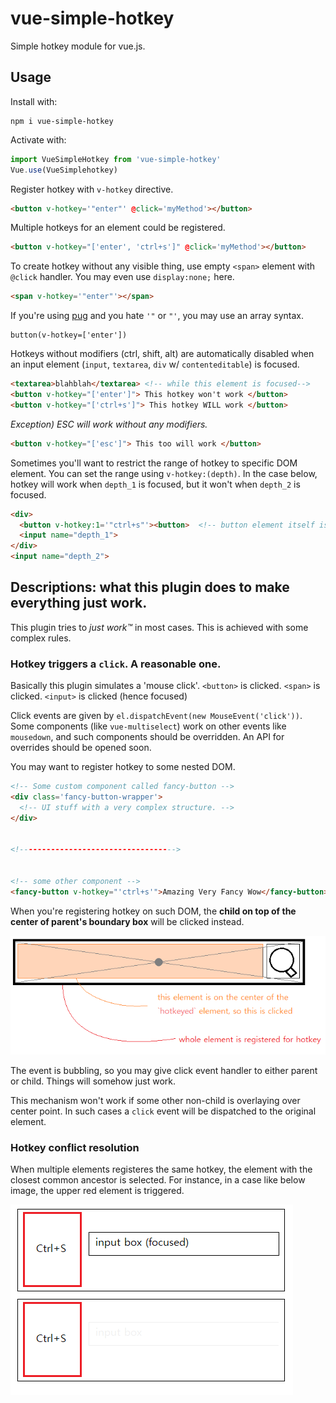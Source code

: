 # vue-simple-hotkey

Simple hotkey module for vue.js.

## Usage

Install with:

```
npm i vue-simple-hotkey
```

Activate with:


```js
import VueSimpleHotkey from 'vue-simple-hotkey'
Vue.use(VueSimplehotkey)
```

Register hotkey with `v-hotkey` directive.

```html
<button v-hotkey='"enter"' @click='myMethod'></button>
```

Multiple hotkeys for an element could be registered.

```html
<button v-hotkey="['enter', 'ctrl+s']" @click='myMethod'></button>
```

To create hotkey without any visible thing, use empty `<span>` element with
`@click` handler. You may even use `display:none;` here.

```html
<span v-hotkey='"enter"'></span>
```


If you're using [pug](https://pugjs.org/) and you hate `'"` or `"'`, you may use an array syntax.

```pug
button(v-hotkey=['enter'])
```

Hotkeys without modifiers (ctrl, shift, alt) are automatically disabled when an input element (`input`, `textarea`, `div` w/ `contenteditable`) is focused.

```html
<textarea>blahblah</textarea> <!-- while this element is focused-->
<button v-hotkey="['enter']"> This hotkey won't work </button>
<button v-hotkey="['ctrl+s']"> This hotkey WILL work </button>
```

*Exception) ESC will work without any modifiers.*
```html
<button v-hotkey="['esc']"> This too will work </button>
```

Sometimes you'll want to restrict the range of hotkey to specific DOM element. You can set the range using `v-hotkey:(depth)`. In the case below, hotkey will work when `depth_1` is focused, but it won't when `depth_2` is focused.
```html
<div>
  <button v-hotkey:1='"ctrl+s"'><button>  <!-- button element itself is depth 0 -->
  <input name="depth_1">
</div>
<input name="depth_2">
```

## Descriptions: what this plugin does to make everything just work.

This plugin tries to *just work™* in most cases. This is achieved with some complex rules.

### Hotkey triggers a `click`. A reasonable one.

Basically this plugin simulates a 'mouse click'. `<button>` is clicked. `<span>` is clicked. `<input>` is clicked (hence focused)

Click events are given by `el.dispatchEvent(new MouseEvent('click'))`. Some components (like `vue-multiselect`) work on other events like `mousedown`, and such components should be overridden. An API for overrides should be opened soon.

You may want to register hotkey to some nested DOM.

```html
<!-- Some custom component called fancy-button -->
<div class='fancy-button-wrapper'>
  <!-- UI stuff with a very complex structure. -->
</div>


<!----------------------------------->


<!-- some other component -->
<fancy-button v-hotkey="'ctrl+s'">Amazing Very Fancy Wow</fancy-button>
```

When you're registering hotkey on such DOM, the **child on top of the center of parent's boundary box** will be clicked instead.

![Center of the element is clicked](readme_asset/nested_dom_resolution.png)

The event is bubbling, so you may give click event handler to either parent or child. Things will somehow just work.

This mechanism won't work if some other non-child is overlaying over center point. In such cases a `click` event will be dispatched to the original element.

### Hotkey conflict resolution

When multiple elements registeres the same hotkey, the element with the closest common ancestor is selected. For instance, in a case like below image, the upper red element is triggered.

![Multiple element with same hotkey](readme_asset/rule_common_ancestor.png)
